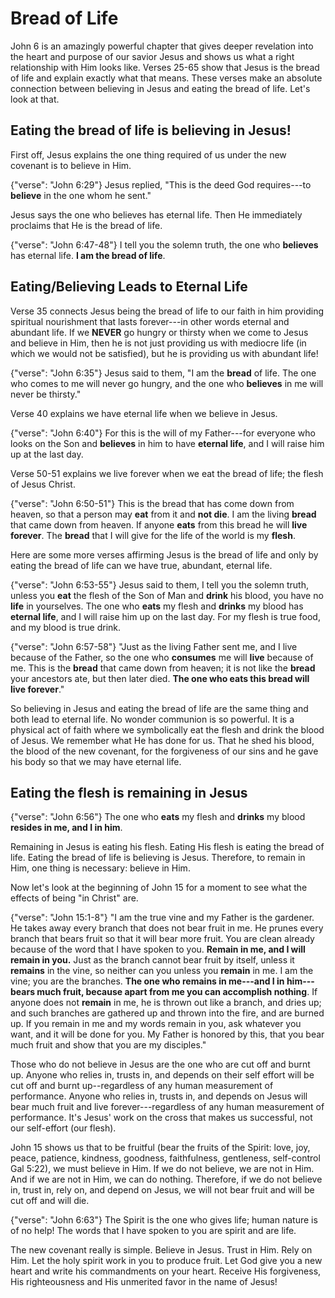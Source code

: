 Bread of Life
========================================================================

John 6 is an amazingly powerful chapter that gives deeper revelation into the heart and purpose of our savior Jesus and shows us what a right relationship with Him looks like.  Verses 25-65 show that Jesus is the bread of life and explain exactly what that means.  These verses make an absolute connection between believing in Jesus and eating the bread of life.  Let's look at that.


Eating the bread of life is believing in Jesus!
-----------------------------------------------

First off, Jesus explains the one thing required of us under the new covenant is to believe in Him.

{"verse": "John 6:29"}
Jesus replied, "This is the deed God requires---to **believe** in the one whom he sent."

Jesus says the one who believes has eternal life.  Then He immediately proclaims that He is the bread of life.

{"verse": "John 6:47-48"}
I tell you the solemn truth, the one who **believes** has eternal life.  **I am the bread of life**.


Eating/Believing Leads to Eternal Life
--------------------------------------

Verse 35 connects Jesus being the bread of life to our faith in him providing spiritual nourishment that lasts forever---in other words eternal and abundant life.  If we **NEVER** go hungry or thirsty when we come to Jesus and believe in Him, then he is not just providing us with mediocre life (in which we would not be satisfied), but he is providing us with abundant life!

{"verse": "John 6:35"}
Jesus said to them, "I am the **bread** of life. The one who comes to me will never go hungry, and the one who **believes** in me will never be thirsty."

Verse 40 explains we have eternal life when we believe in Jesus.

{"verse": "John 6:40"}
For this is the will of my Father---for everyone who looks on the Son and **believes** in him to have **eternal life**, and I will raise him up at the last day.

Verse 50-51 explains we live forever when we eat the bread of life; the flesh of Jesus Christ.

{"verse": "John 6:50-51"}
This is the bread that has come down from heaven, so that a person may **eat** from it and **not die**.  I am the living **bread** that came down from heaven. If anyone **eats** from this bread he will **live forever**. The **bread** that I will give for the life of the world is my **flesh**.

Here are some more verses affirming Jesus is the bread of life and only by eating the bread of life can we have true, abundant, eternal life.

{"verse": "John 6:53-55"}
Jesus said to them, I tell you the solemn truth, unless you **eat** the flesh of the Son of Man and **drink** his blood, you have no **life** in yourselves. The one who **eats** my flesh and **drinks** my blood has **eternal life**, and I will raise him up on the last day. For my flesh is true food, and my blood is true drink.

{"verse": "John 6:57-58"}
"Just as the living Father sent me, and I live because of the Father, so the one who **consumes** me will **live** because of me. This is the **bread** that came down from heaven; it is not like the **bread** your ancestors ate, but then later died.  **The one who eats this bread will live forever**."

So believing in Jesus and eating the bread of life are the same thing and both lead to eternal life.  No wonder communion is so powerful.  It is a physical act of faith where we symbolically eat the flesh and drink the blood of Jesus.  We remember what He has done for us.  That he shed his blood, the blood of the new covenant, for the forgiveness of our sins and he gave his body so that we may have eternal life.


Eating the flesh is remaining in Jesus
--------------------------------------

{"verse": "John 6:56"}
The one who **eats** my flesh and **drinks** my blood **resides in me, and I in him**.

Remaining in Jesus is eating his flesh.  Eating His flesh is eating the bread of life.  Eating the bread of life is believing is Jesus.  Therefore, to remain in Him, one thing is necessary:  believe in Him.

Now let's look at the beginning of John 15 for a moment to see what the effects of being "in Christ" are.

{"verse": "John 15:1-8"}
"I am the true vine and my Father is the gardener. He takes away every branch that does not bear fruit in me. He prunes every branch that bears fruit so that it will bear more fruit. You are clean already because of the word that I have spoken to you. **Remain in me, and I will remain in you.**  Just as the branch cannot bear fruit by itself, unless it **remains** in the vine, so neither can you unless you **remain** in me.  I am the vine; you are the branches. **The one who remains in me---and I in him---bears much fruit, because apart from me you can accomplish nothing**.  If anyone does not **remain** in me, he is thrown out like a branch, and dries up; and such branches are gathered up and thrown into the fire, and are burned up.  If you remain in me and my words remain in you, ask whatever you want, and it will be done for you.  My Father is honored by this, that you bear much fruit and show that you are my disciples."

Those who do not believe in Jesus are the one who are cut off and burnt up.  Anyone who relies in, trusts in, and depends on their self effort will be cut off and burnt up--regardless of any human measurement of performance.  Anyone who relies in, trusts in, and depends on Jesus will bear much fruit and live forever---regardless of any human measurement of performance.  It's Jesus' work on the cross that makes us successful, not our self-effort (our flesh).

John 15 shows us that to be fruitful (bear the fruits of the Spirit: love, joy, peace, patience, kindness, goodness, faithfulness, gentleness, self-control Gal 5:22), we must believe in Him.  If we do not believe, we are not in Him.  And if we are not in Him, we can do nothing.  Therefore, if we do not believe in, trust in, rely on, and depend on Jesus, we will not bear fruit and will be cut off and will die.

{"verse": "John 6:63"}
The Spirit is the one who gives life; human nature is of no help! The words that I have spoken to you are spirit and are life.

The new covenant really is simple.  Believe in Jesus.  Trust in Him.  Rely on Him.  Let the holy spirit work in you to produce fruit.  Let God give you a new heart and write his commandments on your heart.  Receive His forgiveness, His righteousness and His unmerited favor in the name of Jesus!

<!-- 
Keep this for another post
Daily bread:

The mana is for everyday.  Jesus is also for everyday.
-->
